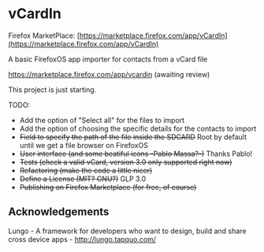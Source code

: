 vCardIn
=======

Firefox MarketPlace: [https://marketplace.firefox.com/app/vCardIn](https://marketplace.firefox.com/app/vCardIn)

A basic FirefoxOS app importer for contacts from a vCard file

https://marketplace.firefox.com/app/vcardin (awaiting review) 

This project is just starting.

TODO:

- Add the option of "Select all" for the files to import
- Add the option of choosing the specific details for the contacts to import
- ~~Field to specify the path of the file inside the SDCARD~~ Root by default until we get a file browser on FirefoxOS
- ~~User interface (and some beatiful icons -Pablo Massa?-)~~ Thanks Pablo!
- ~~Tests (check a valid vCard, version 3.0 only supported right now)~~
- ~~Refactoring (make the code a little nicer)~~
- ~~Define a License (MIT? GNU?)~~ GLP 3.0
- ~~Publishing on Firefox Marketplace (for free, of course)~~

Acknowledgements
----------------

Lungo - A framework for developers who want to design, build and share cross device apps - http://lungo.tapquo.com/